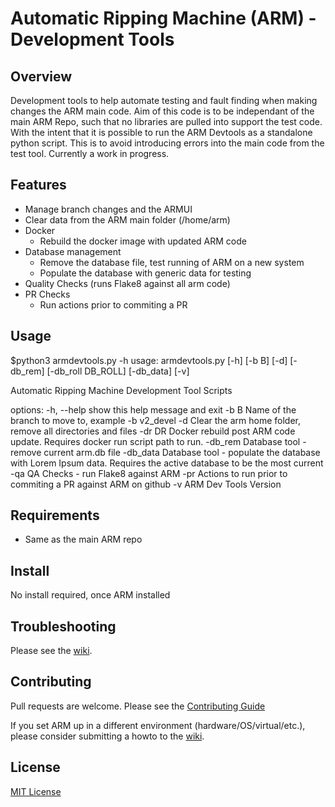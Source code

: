 # Automatic Ripping Machine (ARM) - Development Tools

## Overview

Development tools to help automate testing and fault finding when making changes the ARM main code.
Aim of this code is to be independant of the main ARM Repo, such that no libraries are pulled into support the test code. With the intent that it is possible to run the ARM Devtools as a standalone python script. This is to avoid introducing errors into the main code from the test tool.
Currently a work in progress.

## Features

- Manage branch changes and the ARMUI
- Clear data from the ARM main folder (/home/arm)
- Docker
    - Rebuild the docker image with updated ARM code
- Database management
    - Remove the database file, test running of ARM on a new system
    - Populate the database with generic data for testing
- Quality Checks (runs Flake8 against all arm code)
- PR Checks
    - Run actions prior to commiting a PR


## Usage

$python3 armdevtools.py -h
usage: armdevtools.py [-h] [-b B] [-d] [-db_rem] [-db_roll DB_ROLL] [-db_data] [-v]

Automatic Ripping Machine Development Tool Scripts

options:
  -h, --help        show this help message and exit
  -b B              Name of the branch to move to, example -b v2_devel
  -d                Clear the arm home folder, remove all directories and files
  -dr DR            Docker rebuild post ARM code update. Requires docker run script path to run.
  -db_rem           Database tool - remove current arm.db file
  -db_data          Database tool - populate the database with Lorem Ipsum data. Requires the active database to
                    be the most current
  -qa               QA Checks - run Flake8 against ARM
  -pr               Actions to run prior to commiting a PR against ARM on github
  -v                ARM Dev Tools Version


## Requirements

- Same as the main ARM repo


## Install

No install required, once ARM installed

## Troubleshooting
 Please see the [wiki](https://github.com/automatic-ripping-machine/automatic-ripping-machine/wiki/).

## Contributing

Pull requests are welcome.  Please see the [Contributing Guide](https://github.com/automatic-ripping-machine/automatic-ripping-machine/wiki/Contributing-Guide)

If you set ARM up in a different environment (hardware/OS/virtual/etc.), please consider submitting a howto to the [wiki](https://github.com/automatic-ripping-machine/automatic-ripping-machine/wiki).

## License

[MIT License](LICENSE)
